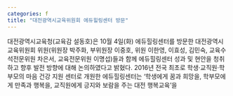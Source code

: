 ```yaml
---
categories: f
title: "대전광역시교육위원회 에듀힐링센터 방문"
---
```

대전광역시교육청(교육감 설동호)은 10월 4일(화) 에듀힐링센터를 방문한 대전광역시교육위원회 위원(위원장 박주화, 부위원장 이중호, 위원 이한영, 이효성, 김민숙, 교육수석전문위원 차은서, 교육전문위원 이명섭)들과 함께 에듀힐링센터 성과 및 현안을 청취하고 향후 발전 방향에 대해 논의하였다고 밝혔다. 2016년 전국 최초로 학생&middot;교직원&middot;학부모의 마음 건강 지원 센터로 개원한 에듀힐링센터는 &lsquo;학생에게 꿈과 희망을, 학부모에게 만족과 행복을, 교직원에게 긍지와 보람을 주는 대전 행복교육&rsquo;을